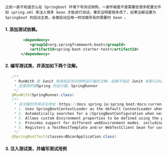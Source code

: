     之前一直不知道怎么在 Springboot 环境下写测试用例，一直怀疑是不是需要些很多配置文件如 spring.xml 来注入很多 bean 才能进行测试。事实证明是我多虑了，如果注解设置为 Springboot 的启动主类，会像启动应用一样加载所有的需要的 bean 。
     
#### 1. 添加测试依赖。
     
 ```xml
         <dependency>
            <groupId>org.springframework.boot</groupId>
            <artifactId>spring-boot-starter-test</artifactId>
        </dependency>
 ```
 #### 2. 编写测试类，并添加如下两个注解。
    
 ```java
    /**
     * RunWith 是 Junit 用来指定测试用例运行器的注解，如果不指定 Junit 有默认的运行器。
     * 这里用的是Spring 的运行器，SpringRunner
     */
    @RunWith(SpringRunner.class)
    /**
     * 该注解的作用详见地址：https://docs.spring.io/spring-boot/docs/current/api/org/springframework/boot/test/context/SpringBootTest.html
     * 1. Uses SpringBootContextLoader as the default ContextLoader when no specific @ContextConfiguration(loader=...) is defined.
     * 2. Automatically searches for a @SpringBootConfiguration when nested @Configuration is not used, and no explicit classes are specified.
     * 3. Allows custom Environment properties to be defined using the properties attribute.
     * 4. Provides support for different webEnvironment modes, including the ability to start a fully running web server listening on a defined or random port.
     * 5. Registers a TestRestTemplate and/or WebTestClient bean for use in web tests that are using a fully running web server.
     */
    @SpringBootTest(classes=BbcarApplication.class)
 ```
 
   #### 3. 注入测试类，并编写测试用例
   
